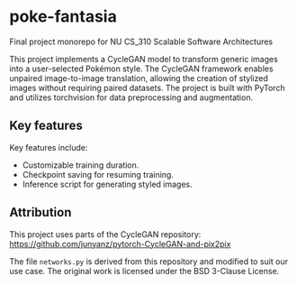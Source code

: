 # poke-fantasia
Final project monorepo for NU CS_310 Scalable Software Architectures

This project implements a CycleGAN model to transform generic images into a user-selected Pokémon style. The CycleGAN framework enables unpaired image-to-image translation, allowing the creation of stylized images without requiring paired datasets. The project is built with PyTorch and utilizes torchvision for data preprocessing and augmentation.

## Key features

Key features include:
- Customizable training duration.
- Checkpoint saving for resuming training.
- Inference script for generating styled images.

## Attribution

This project uses parts of the CycleGAN repository:
https://github.com/junyanz/pytorch-CycleGAN-and-pix2pix

The file `networks.py` is derived from this repository and modified to suit our use case. The original work is licensed under the BSD 3-Clause License.